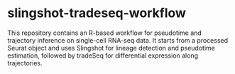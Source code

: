 # slingshot-tradeseq-workflow
This repository contains an R-based workflow for pseudotime and trajectory inference on single-cell RNA-seq data. It starts from a processed Seurat object and uses Slingshot for lineage detection and pseudotime estimation, followed by tradeSeq for differential expression along trajectories.

